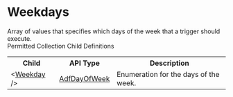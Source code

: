 # Weekdays

<div class="LanguageSummary"><div class ="SummaryItem">Array of values that specifies which days of the week that a trigger should execute.</div></div><div class="SchemaBindingGroup"><div class="SchemaBindingGroupHeader">Permitted Collection Child Definitions</div><table id="SchemaBindingList" class="SchemaBindingList"><tbody><tr><th class="SchemaBindingNameColumnHeader">Child</th><th class="SchemaBindingTypeColumnHeader">API Type</th><th class="SchemaBindingSummaryColumnHeader">Description</th></tr><tr class="cd0"><td class="SchemaBindingName"><span class="punc">&lt;</span><a href=Varigence.Languages.Biml.DataFactory.AdfDayOfWeek.html">Weekday</a><span class="punc"> /&gt;</span></td><td class="SchemaBindingType"><a href="../api-reference/Varigence.Languages.Biml.DataFactory.AdfDayOfWeek.html">AdfDayOfWeek</a></td><td class="SchemaBindingSummary">Enumeration for the days of the week.</td></tr></tbody></table></div>
